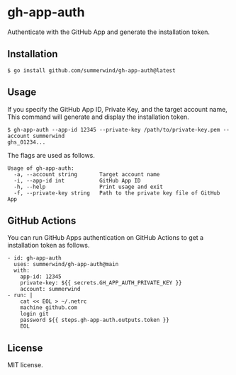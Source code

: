 # gh-app-auth

Authenticate with the GitHub App and generate the installation token.

## Installation

```
$ go install github.com/summerwind/gh-app-auth@latest
```

## Usage

If you specify the GitHub App ID, Private Key, and the target account name, This command will generate and display the installation token.

```
$ gh-app-auth --app-id 12345 --private-key /path/to/private-key.pem --account summerwind
ghs_01234...
```

The flags are used as follows.

```
Usage of gh-app-auth:
  -a, --account string       Target account name
  -i, --app-id int           GitHub App ID
  -h, --help                 Print usage and exit
  -f, --private-key string   Path to the private key file of GitHub App
```

## GitHub Actions

You can run GitHub Apps authentication on GitHub Actions to get a installation token as follows.

```
- id: gh-app-auth
  uses: summerwind/gh-app-auth@main
  with:
    app-id: 12345
    private-key: ${{ secrets.GH_APP_AUTH_PRIVATE_KEY }}
    account: summerwind
- run: |
    cat << EOL > ~/.netrc
    machine github.com
    login git
    password ${{ steps.gh-app-auth.outputs.token }}
    EOL
```

## License

MIT license.
